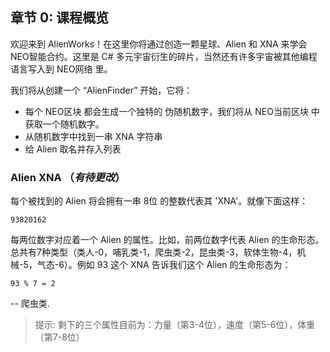 ## 章节 0: 课程概览

欢迎来到 AlienWorks！在这里你将通过创造一颗星球、Alien 和 XNA 来学会 NEO智能合约。这里是 C# 多元宇宙衍生的碎片，当然还有许多宇宙被其他编程语言写入到 NEO网络 里。

我们将从创建一个 “AlienFinder” 开始，它将：

- 每个 NEO区块 都会生成一个独特的 伪随机数字，我们将从 NEO当前区块 中获取一个随机数字。
- 从随机数字中找到一串 XNA 字符串
- 给 Alien 取名并存入列表

### Alien XNA （*有待更改*）

每个被找到的 Alien 将会拥有一串 8位 的整数代表其 'XNA'。就像下面这样：

```
93820162
```

每两位数字对应着一个 Alien 的属性。比如，前两位数字代表 Alien 的生命形态。总共有7种类型（类人-0，哺乳类-1，爬虫类-2，昆虫类-3，软体生物-4，机械-5，气态-6）。例如 93 这个 XNA 告诉我们这个 Alien 的生命形态为：

```
93 % 7 = 2
```

-- 爬虫类. 


> 提示: 剩下的三个属性目前为：力量（第3-4位），速度（第5-6位），体重（第7-8位）